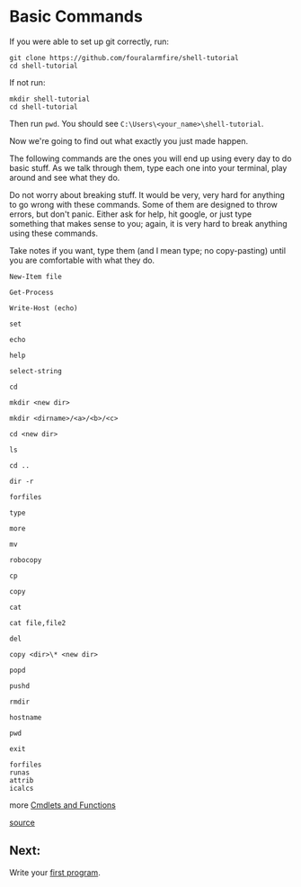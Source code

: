 # Basic Commands

If you were able to set up git correctly, run:
```
git clone https://github.com/fouralarmfire/shell-tutorial
cd shell-tutorial
```

If not run:
```
mkdir shell-tutorial
cd shell-tutorial
```

Then run `pwd`. You should see `C:\Users\<your_name>\shell-tutorial`.

Now we're going to find out what exactly you just made happen.

The following commands are the ones you will end up using every day to do basic stuff.
As we talk through them, type each one into your terminal, play around and see what they do.

Do not worry about breaking stuff. It would be very, very hard for anything to go wrong with these commands.
Some of them are designed to throw errors, but don't panic. Either ask for help, hit google, or just type something that makes
sense to you; again, it is very hard to break anything using these commands.

Take notes if you want, type them (and I mean type; no copy-pasting) until you are comfortable with what they do.
```
New-Item file

Get-Process

Write-Host (echo)

set

echo

help

select-string

cd

mkdir <new dir>

mkdir <dirname>/<a>/<b>/<c>

cd <new dir>

ls

cd ..

dir -r

forfiles

type

more

mv

robocopy

cp

copy

cat

cat file,file2

del

copy <dir>\* <new dir>

popd

pushd

rmdir

hostname

pwd

exit

forfiles
runas
attrib
icalcs
```

more [Cmdlets and Functions](http://www.adminarsenal.com/powershell/)

[source](https://learnpythonthehardway.org/book/appendix-a-cli/ex1.html)

## Next:
Write your [first program](https://github.com/fouralarmfire/shell-tutorial/blob/master/windows/exercises/hello_world.md).

